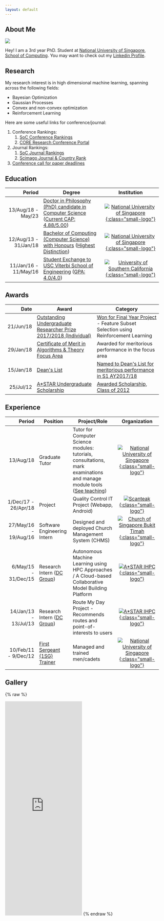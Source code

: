 ```yaml
---
layout: default
---
```


## About Me

<img class="profile-picture" src="{{site.img_path}}/profile-pic.png">

Hey! I am a 3rd year PhD. Student at [National University of Singapore](http://nus.edu.sg/), [School of Computing](https://www.comp.nus.edu.sg/). You may want to check out my [Linkedin Profile](https://www.linkedin.com/in/eric-han-lw/).

## Research

My research interest is in high dimensional machine learning, spanning across the following fields: 

* Bayesian Optimization
* Gaussian Processes
* Convex and non-convex optimization
* Reinforcement Learning

Here are some useful links for conference/journal:

1. Conference Rankings:
    1. [SoC Conference Rankings](https://mysoc.nus.edu.sg/~cajole/cs_pubranks/conf.html)
    1. [CORE Research Conference Portal](http://portal.core.edu.au/conf-ranks/)
1. Journal Rankings:
    1. [SoC Journal Rankings](https://mysoc.nus.edu.sg/~cajole/cs_pubranks/journal.html)
    1. [Scimago Journal & Country Rank](https://www.scimagojr.com/journalrank.php)
1. [Conference call for paper deadlines](https://jackietseng.github.io/conference_call_for_paper/conferences.html)


## Education

Period | Degree | Institution
----:|-----------|:----------:
13/Aug/18 - May/23| [Doctor in Philosophy (PhD) candidate in Computer Science](https://www.comp.nus.edu.sg/programmes/pg/phdcs/) ([Current CAP: 4.88/5.00](http://www.nus.edu.sg/nusbulletin/school-of-computing/graduate-education/research-programmes/degree-requirements/))| [![National University of Singapore]({{site.img_path}}/nus_logo.png){:class="small-logo"}](http://nus.edu.sg/)
12/Aug/13 - 31/Jan/18 | [Bachelor of Computing (Computer Science) with Honours](https://www.comp.nus.edu.sg/cugresource/per-cohort/cs/cs-13-14/) ([Highest Distinction](http://www.nus.edu.sg/nusbulletin/faculty-of-science/undergraduate-education/degree-requirements/curriculum-structure-and-graduation-requirements/degree-classification/)) | [![National University of Singapore]({{site.img_path}}/nus_logo.png){:class="small-logo"}](http://nus.edu.sg/)
11/Jan/16 - 11/May/16 | [Student Exchange to USC Viterbi School of Engineering](https://viterbischool.usc.edu/) ([GPA: 4.0/4.0](https://arr.usc.edu/services/grades/gradinghandbook/gradingpolicies.html)) | [![University of Southern California]({{site.img_path}}/usc_logo.png){:class="small-logo"}](https://www.usc.edu/)

## Awards

Date | Award | Category
----:|-------|---------
21/Jun/18 | [Outstanding Undergraduate Researcher Prize 2017/2018 (Individual)](http://www.nus.edu.sg/registrar/education-at-nus/awards/rules-of-award-o.html) | [Won for Final Year Project](http://www.nus.edu.sg/registrar/info/info/OURPAY201718/List-of-OURP-Winners-AY201718.pdf) - Feature Subset Selection using Reinforcement Learning<!--[](misc/H041790_submission.pdf)-->
29/Jan/18 | [Certificate of Merit in Algorithms & Theory Focus Area](https://www.comp.nus.edu.sg/programmes/ug/honour/merit/) | Awarded for meritorious performance in the focus area
15/Jan/18 | [Dean's List](https://www.comp.nus.edu.sg/programmes/ug/honour/deans/) | [Named to Dean's List for meritorious performance in S1 AY2017/18](https://www.comp.nus.edu.sg/images/resources/DL1710.websiteupdate.pdf)
25/Jul/12 | [A*STAR Undergraduate Scholarship](https://www.a-star.edu.sg/Scholarships/For-Undergraduate-Studies/A-STAR-Undergraduate-Scholarship-AUS) | [Awarded Scholarship, Class of 2012](https://www.a-star.edu.sg/Portals/81/Users/032/44/544/AUS%20awardees.pdf)

## Experience

Period | Position | Project/Role | Organization
----:|------------|------|:----------:
13/Aug/18 | Graduate Tutor | Tutor for Computer Science modules: tutorials, consultations, mark examinations and manage module tools ([See teaching](teaching)) | [![National University of Singapore]({{site.img_path}}/nus_logo.png){:class="small-logo"}](http://nus.edu.sg/)
1/Dec/17 - 26/Apr/18 | Project | Quality Control IT Project (Webapp, Android) | [![Scanteak]({{site.img_path}}/scanteak_logo.png){:class="small-logo"}](http://scanteak.com.sg)
27/May/16 - 19/Aug/16 | Software Engineering Intern | Designed and deployed Church Management System (CHMS) | [![Church of Singapore Bukit Timah]({{site.img_path}}/cosbt_logo.png){:class="small-logo"}](http://www.cosbt.org.sg/)
6/May/15 - 31/Dec/15|Research Intern ([DC Group](https://www.a-star.edu.sg/ihpc/Research/Computing-Science-CS/Distributed-Computing-DC-Group/Overview)) | Autonomous Machine Learning using HPC Approaches / A Cloud-based Collaborative Model Building Platform | [![A*STAR IHPC]({{site.img_path}}/ihpc_logo.png){:class="small-logo"}](https://www.a-star.edu.sg/ihpc) 
14/Jan/13 - 13/Jul/13| Research Intern ([DC Group](https://www.a-star.edu.sg/ihpc/Research/Computing-Science-CS/Distributed-Computing-DC-Group/Overview)) | Route My Day Project - Recommends routes and point-of-interests to users | [![A*STAR IHPC]({{site.img_path}}/ihpc_logo.png){:class="small-logo"}](https://www.a-star.edu.sg/ihpc) 
10/Feb/11 - 9/Dec/12| [First Sergeant (1SG) Trainer](https://www.mindef.gov.sg/web/portal/mindef/about-us/saf-rank-insignias) | Managed and trained men/cadets | [![National University of Singapore]({{site.img_path}}/mindef_logo.png){:class="small-logo"}](http://nus.edu.sg/)


## Gallery

{% raw %}
<iframe src="https://www.linkedin.com/embed/feed/update/urn:li:share:6453907242038198272" height="700" width="50%" frameborder="0" allowfullscreen=""></iframe>
{% endraw %}

<!---
## Publications

1. F.Bar, J.Doe: Effects of having a placeholder of a name
2. S.Holmes, J.Watson: Consequences of living with a sociopath in London

## Typography

This is a [link](http://google.com). Something *italics* and something **bold**.

Here is a table

Year | Award | Category
-----|-------|--------
2014 | Emmy  | Won Outstanding Lead Actor in a miniseries or a movie
2015 | BAFTA | Nominated for Best Leading Actor for Sherlock
2014 | Satellite | Won Best Actor miniseries or television film

Here is a horizontal rule

---

Here is a blockquote

> To a great mind, nothing is little

## References

* Foo Bar: Head of Department, Placeholder Names, Lorem
* John Doe: Associate Professor, Department of Computer Science, Ipsum

-->
